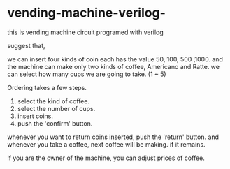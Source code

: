 # vending-machine-verilog-
 this is vending machine circuit programed with verilog 

 suggest that,

 we can insert four kinds of coin each has the value 50, 100, 500 ,1000.
and the machine can make only two kinds of coffee, Americano and Ratte.
we can select how many cups we are going to take. (1 ~ 5)

 Ordering takes a few steps.

1. select the kind of coffee.
2. select the number of cups.
3. insert coins.
4. push the 'confirm' button.

 whenever you want to return coins inserted, push the 'return' button.
and whenever you take a coffee, next coffee will be making. if it remains.

 if you are the owner of the machine, you can adjust prices of coffee.
